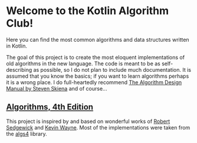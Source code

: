 # Welcome to the Kotlin Algorithm Club!

Here you can find the most common algorithms and data structures written in Kotlin.

The goal of this project is to create the most eloquent implementations of old algorithms in the new language. The code is meant to be as self-describing as possible, so I do not plan to include much documentation. It is assumed that you know the basics; if you want to learn algorithms perhaps it is a wrong place. I do full-heartedly recommend [The Algorithm Design Manual by Steven Skiena](https://www.amazon.com/Algorithm-Design-Manual-Steven-Skiena/dp/1848000693) and of course...
 
## [Algorithms, 4th Edition](http://algs4.cs.princeton.edu/home/)

This project is inspired by and based on wonderful works of [Robert Sedgewick](http://www.cs.princeton.edu/~rs/) and [Kevin Wayne](http://www.cs.princeton.edu/~wayne/contact/). Most of the implementations were taken from the [algs4](https://github.com/kevin-wayne/algs4) library.
